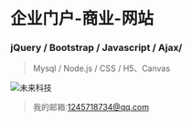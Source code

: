 # 企业门户-商业-网站
### jQuery / Bootstrap / Javascript / Ajax/

> Mysql / Node.js / CSS / H5、Canvas

![未来科技](http://down.51rc.com/imagefolder/Visual/L9680000/9679874_20130416170850.gif)

>我的邮箱:1245718734@qq.com



